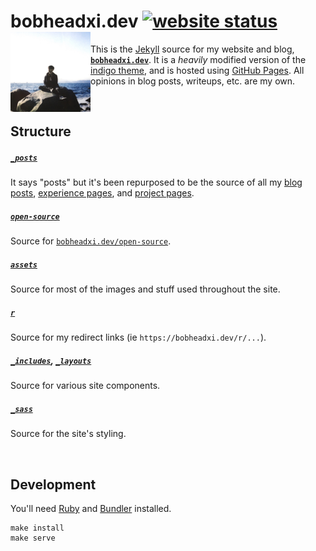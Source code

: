 # bobheadxi.dev [![website status](https://img.shields.io/website/https/bobheadxi.dev.svg?down_color=lightgrey&down_message=offline&label=website&up_message=online)](https://bobheadxi.dev) <img align="left" width=128 src="/assets/images/profile.jpg"/>

This is the [Jekyll](https://jekyllrb.com/) source for my website and blog, [**`bobheadxi.dev`**](https://bobheadxi.dev).
It is a *heavily* modified version of the [indigo theme](https://github.com/sergiokopplin/indigo),
and is hosted using [GitHub Pages](https://pages.github.com/). All opinions in blog posts, writeups, etc. are my own.

<br />

## Structure

##### [`_posts`](/_posts)

It says "posts" but it's been repurposed to be the source of all my [blog posts](https://bobheadxi.dev/blog),
[experience pages](https://bobheadxi.dev), and [project pages](https://bobheadxi.dev/open-source).

##### [`open-source`](/open-source)

Source for [`bobheadxi.dev/open-source`](https://bobheadxi.dev/open-source).

##### [`assets`](/assets)

Source for most of the images and stuff used throughout the site.

##### [`r`](/r)

Source for my redirect links (ie `https://bobheadxi.dev/r/...`).

##### [`_includes`](/_includes), [`_layouts`](/_layouts)

Source for various site components.

##### [`_sass`](/_sass)

Source for the site's styling.

<br />

## Development

You'll need [Ruby](https://www.ruby-lang.org/en/documentation/installation/) and [Bundler](https://bundler.io/) installed.

```
make install
make serve
```
